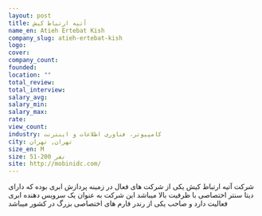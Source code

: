 ```yaml
---
layout: post
title: آتیه ارتباط کیش
name_en: Atieh Ertebat Kish
company_slug: atieh-ertebat-kish
logo: 
cover: 
company_count:
founded:
location: ""
total_review: 
total_interview: 
salary_avg: 
salary_min: 
salary_max: 
rate: 
view_count: 
industry: کامپیوتر، فناوری اطلاعات و اینترنت
city: تهران, تهران
size_en: M
size: 51-200 نفر
site: http://mobinidc.com/
---
```


شرکت آتیه ارتباط کیش یکی از شرکت های فعال در زمینه پردازش ابری بوده که دارای دیتا سنتر اختصاصی با ظرفیت بالا میباشد این شرکت به عنوان یک سرویس دهنده ابری فعالیت دارد و صاحب یکی از رندر فارم های اختصاصی بزرگ در کشور میباشد
